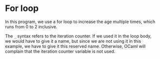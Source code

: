# For loop

In this program, we use a for loop to increase the age multiple times, which runs from 0 to 2 inclusive.

The `_` syntax refers to the iteration counter. If we used it in the loop body, we would have to give it a name, but since we are not using it in this example, we have to give it this reserved name. Otherwise, OCaml will complain that the iteration counter variable is not used.

